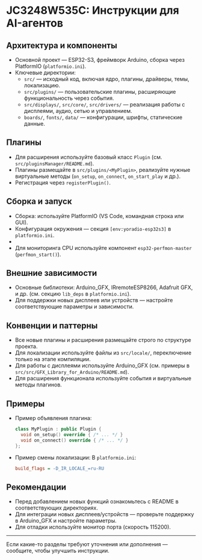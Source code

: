 # JC3248W535C: Инструкции для AI-агентов

## Архитектура и компоненты
- Основной проект — ESP32-S3, фреймворк Arduino, сборка через PlatformIO (`platformio.ini`).
- Ключевые директории:
  - `src/` — исходный код, включая ядро, плагины, драйверы, темы, локализацию.
  - `src/plugins/` — пользовательские плагины, расширяющие функциональность через события.
  - `src/displays/`, `src/core/`, `src/drivers/` — реализация работы с дисплеями, аудио, сетью и управлением.
  - `boards/`, `fonts/`, `data/` — конфигурации, шрифты, статические данные.

## Плагины
- Для расширения используйте базовый класс `Plugin` (см. `src/pluginsManager/README.md`).
- Плагины размещайте в `src/plugins/<MyPlugin>`, реализуйте нужные виртуальные методы (`on_setup`, `on_connect`, `on_start_play` и др.).
- Регистрация через `registerPlugin()`.

## Сборка и запуск
- Сборка: используйте PlatformIO (VS Code, командная строка или GUI).
- Конфигурация окружения — секция `[env:yoradio-esp32s3]` в `platformio.ini`.
- 
- Для мониторинга CPU используйте компонент `esp32-perfmon-master` (`perfmon_start()`).

## Внешние зависимости
- Основные библиотеки: Arduino_GFX, IRremoteESP8266, Adafruit GFX, и др. (см. секцию `lib_deps` в `platformio.ini`).
- Для поддержки новых дисплеев или устройств — настройте соответствующие параметры и зависимости.

## Конвенции и паттерны
- Все новые плагины и расширения размещайте строго по структуре проекта.
- Для локализации используйте файлы из `src/locale/`, переключение только на этапе компиляции.
- Для работы с дисплеями используйте Arduino_GFX (см. примеры в `src/src/GFX_Library_for_Arduino/README.md`).
- Для расширения функционала используйте события и виртуальные методы плагинов.

## Примеры
- Пример объявления плагина:
  ```cpp
  class MyPlugin : public Plugin {
    void on_setup() override { /* ... */ }
    void on_connect() override { /* ... */ }
  };
  ```
- Пример смены локализации:
  В `platformio.ini`:
  ```ini
  build_flags = -D_IR_LOCALE_=ru-RU
  ```

## Рекомендации
- Перед добавлением новых функций ознакомьтесь с README в соответствующих директориях.
- Для интеграции новых дисплеев/устройств — проверьте поддержку в Arduino_GFX и настройте параметры.
- Для отладки используйте монитор порта (скорость 115200).

---

Если какие-то разделы требуют уточнения или дополнения — сообщите, чтобы улучшить инструкции.
